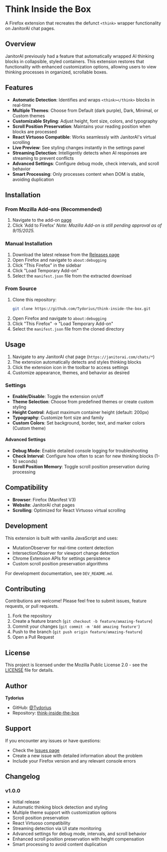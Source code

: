# Think Inside the Box

A Firefox extension that recreates the defunct `<think>` wrapper functionality on JanitorAI chat pages.

## Overview

JanitorAI previously had a feature that automatically wrapped AI thinking blocks in collapsible, styled containers. This extension restores that functionality with enhanced customization options, allowing users to view thinking processes in organized, scrollable boxes.

## Features

- **Automatic Detection**: Identifies and wraps `<think></think>` blocks in real-time
- **Multiple Themes**: Choose from Default (dark purple), Dark, Minimal, or Custom themes
- **Customizable Styling**: Adjust height, font size, colors, and typography
- **Scroll Position Preservation**: Maintains your reading position when blocks are processed
- **React Virtuoso Compatible**: Works seamlessly with JanitorAI's virtual scrolling
- **Live Preview**: See styling changes instantly in the settings panel
- **Streaming Detection**: Intelligently detects when AI responses are streaming to prevent conflicts
- **Advanced Settings**: Configure debug mode, check intervals, and scroll behavior
- **Smart Processing**: Only processes content when DOM is stable, avoiding duplication

## Installation

### From Mozilla Add-ons (Recommended)
1. Navigate to the add-on [page](https://addons.mozilla.org/en-US/developers/addon/think-inside-the-box)
2. Click 'Add to Firefox'
*Note: Mozilla Add-on is still pending approval as of 9/15/2025.*

### Manual Installation
1. Download the latest release from the [Releases page](https://github.com/Tydorius/think-inside-the-box/releases)
2. Open Firefox and navigate to `about:debugging`
3. Click "This Firefox" in the sidebar
4. Click "Load Temporary Add-on"
5. Select the `manifest.json` file from the extracted download

### From Source
1. Clone this repository:
   ```bash
   git clone https://github.com/Tydorius/think-inside-the-box.git
   ```
2. Open Firefox and navigate to `about:debugging`
3. Click "This Firefox" → "Load Temporary Add-on"
4. Select the `manifest.json` file from the cloned directory

## Usage

1. Navigate to any JanitorAI chat page (`https://janitorai.com/chats/*`)
2. The extension automatically detects and styles thinking blocks
3. Click the extension icon in the toolbar to access settings
4. Customize appearance, themes, and behavior as desired

### Settings

- **Enable/Disable**: Toggle the extension on/off
- **Theme Selection**: Choose from predefined themes or create custom styling
- **Height Control**: Adjust maximum container height (default: 200px)
- **Typography**: Customize font size and family
- **Custom Colors**: Set background, border, text, and marker colors (Custom theme)

#### Advanced Settings
- **Debug Mode**: Enable detailed console logging for troubleshooting
- **Check Interval**: Configure how often to scan for new thinking blocks (1-10 seconds)
- **Scroll Position Memory**: Toggle scroll position preservation during processing

## Compatibility

- **Browser**: Firefox (Manifest V3)
- **Website**: JanitorAI chat pages
- **Scrolling**: Optimized for React Virtuoso virtual scrolling

## Development

This extension is built with vanilla JavaScript and uses:
- MutationObserver for real-time content detection
- IntersectionObserver for viewport change detection
- Chrome Extension APIs for settings persistence
- Custom scroll position preservation algorithms

For development documentation, see `DEV_README.md`.

## Contributing

Contributions are welcome! Please feel free to submit issues, feature requests, or pull requests.

1. Fork the repository
2. Create a feature branch (`git checkout -b feature/amazing-feature`)
3. Commit your changes (`git commit -m 'Add amazing feature'`)
4. Push to the branch (`git push origin feature/amazing-feature`)
5. Open a Pull Request

## License

This project is licensed under the Mozilla Public License 2.0 - see the [LICENSE](LICENSE) file for details.

## Author

**Tydorius**
- GitHub: [@Tydorius](https://github.com/Tydorius)
- Repository: [think-inside-the-box](https://github.com/Tydorius/think-inside-the-box)

## Support

If you encounter any issues or have questions:
- Check the [Issues page](https://github.com/Tydorius/think-inside-the-box/issues)
- Create a new issue with detailed information about the problem
- Include your Firefox version and any relevant console errors

## Changelog

### v1.0.0
- Initial release
- Automatic thinking block detection and styling
- Multiple theme support with customization options
- Scroll position preservation
- React Virtuoso compatibility
- Streaming detection via UI state monitoring
- Advanced settings for debug mode, intervals, and scroll behavior
- Enhanced scroll position preservation with height compensation
- Smart processing to avoid content duplication